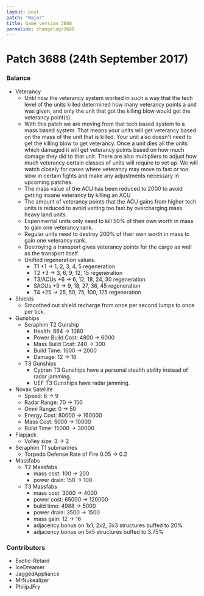 ```yaml
---
layout: post
patch: "Major"
title: Game version 3688
permalink: changelog/3688
---
```


# Patch 3688 (24th September 2017)

### Balance

- Veterancy
  - Until now the veterancy system worked in such a way that the tech level of the units killed determined how many veterancy points a unit was given, and only the unit that got the killing blow would get the veterancy point(s).
  - With this patch we are moving from that tech based system to a mass based system. That means your units will get veterancy based on the mass of the unit that is killed. Your unit also doesn't need to get the killing blow to get veterancy. Once a unit dies all the units which damaged it will get veterancy points based on how much damage they did to that unit. There are also multipliers to adjust how much veterancy certain classes of units will require to vet up. We will watch closely for cases where veterancy may move to fast or too slow in certain fights and make any adjustments necessary in upcoming patches.
  - The mass value of the ACU has been reduced to 2000 to avoid getting insane veterancy by killing an ACU
  - The amount of veterancy points that the ACU gains from higher tech units is reduced to avoid vetting too fast by overcharging mass heavy land units.
  - Experimental units only need to kill 50% of their own worth in mass to gain one veterancy rank.
  - Regular units need to destroy 200% of their own worth in mass to gain one veterancy rank.
  - Destroying a transport gives veterancy points for the cargo as well as the transport itself.
  - Unified regeneration values.
    - T1 +1 -> 1, 2, 3, 4, 5 regeneration
    - T2 +3 -> 3, 6, 9, 12, 15 regeneration
    - T3/ACUs +6 -> 6, 12, 18, 24, 30 regeneration
    - SACUs +9 -> 9, 18, 27, 36, 45 regeneration
    - T4 +25 -> 25, 50, 75, 100, 125 regeneration
- Shields
  - Smoothed out shield recharge from once per second lumps to once per tick.
- Gunships
  - Seraphim T2 Gunship
    - Health: 864 → 1080
    - Power Build Cost: 4800 → 6000
    - Mass Build Cost: 240 → 300
    - Build Time: 1600 → 2000
    - Damage: 12 → 16
  - T3 Gunships
    - Cybran T3 Gunships have a personal stealth ability instead of radar jamming.
    - UEF T3 Gunships have radar jamming.
- Novax Satellite
  - Speed: 6 → 9
  - Radar Range: 70 → 150
  - Omni Range: 0 → 50
  - Energy Cost: 80000 → 160000
  - Mass Cost: 5000 → 10000
  - Build Time: 15000 → 30000
- Flapjack
  - Volley size: 3 → 2
- Seraphim T1 submarines
  - Torpedo Defense Rate of Fire 0.05 → 0.2
- Massfabs
  - T2 Massfabs
    - mass cost: 100 → 200
    - power drain: 150 → 100
  - T3 Massfabs
    - mass cost: 3000 → 4000
    - power cost: 65000 → 120000
    - build time: 4988 → 5000
    - power drain: 3500 → 1500
    - mass gain: 12 → 16
    - adjacency bonus on 1x1, 2x2, 3x3 structures buffed to 20%
    - adjacency bonus on 5x5 structures buffed to 3.75%

### Contributors

- Exotic-Retard
- IceDreamer
- JaggedAppliance
- MrNukealizer
- PhilipJFry
